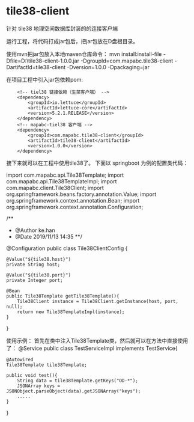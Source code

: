 # tile38-client
针对 tile38 地理空间数据库封装的的连接客户端

运行工程，将代码打成jar包后，把jar包放在D盘根目录。

使用mvn把jar包放入本地maven仓库命令：
mvn install:install-file -Dfile=D:\tile38-client-1.0.0.jar -DgroupId=com.mapabc.tile38-client -DartifactId=tile38-client -Dversion=1.0.0 -Dpackaging=jar

在项目工程中引入jar包依赖pom:

        <!-- tiel38 链接依赖（生菜客户端） -->
        <dependency>
            <groupId>io.lettuce</groupId>
            <artifactId>lettuce-core</artifactId>
            <version>5.2.1.RELEASE</version>
        </dependency>
        <!-- mapabc-tiel38 客户端 -->
        <dependency>
            <groupId>com.mapabc.tile38-client</groupId>
            <artifactId>tile38-client</artifactId>
            <version>1.0.0</version>
        </dependency>
        
接下来就可以在工程中使用tile38了。
下面以 springboot 为例的配置类代码：

import com.mapabc.api.Tile38Template;
import com.mapabc.api.Tile38TemplateImpl;
import com.mapabc.client.Tile38Client;
import org.springframework.beans.factory.annotation.Value;
import org.springframework.context.annotation.Bean;
import org.springframework.context.annotation.Configuration;

/**
 * @Author ke.han
 * @Date 2019/11/13 14:35
 **/
 
@Configuration
public class Tile38ClientConfig {

    @Value("${tile38.host}")
    private String host;

    @Value("${tile38.port}")
    private Integer port;

    @Bean
    public Tile38Template getTile38Template(){
        Tile38Client instance = Tile38Client.getInstance(host, port, null);
        return new Tile38TemplateImpl(instance);
    }

}

使用示例：
首先在类中注入Tile38Template类，然后就可以在方法中直接使用了：
@Service
public class TestServiceImpl implements TestService{

    @Autowired
    Tile38Template tile38Template;

    public void test(){
        String data = tile38Template.getKeys("OD-*");
        JSONArray keys = JSONObject.parseObject(data).getJSONArray("keys");
        .....
    }

}
    
    
